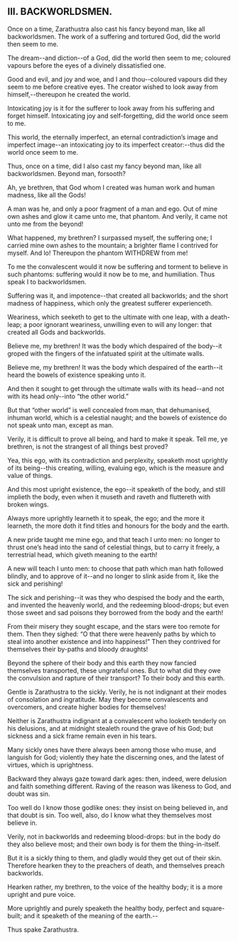## III. BACKWORLDSMEN.

Once on a time, Zarathustra also cast his fancy beyond man, like all
backworldsmen. The work of a suffering and tortured God, did the world
then seem to me.

The dream--and diction--of a God, did the world then seem to me;
coloured vapours before the eyes of a divinely dissatisfied one.

Good and evil, and joy and woe, and I and thou--coloured vapours did
they seem to me before creative eyes. The creator wished to look away
from himself,--thereupon he created the world.

Intoxicating joy is it for the sufferer to look away from his suffering
and forget himself. Intoxicating joy and self-forgetting, did the world
once seem to me.

This world, the eternally imperfect, an eternal contradiction’s image
and imperfect image--an intoxicating joy to its imperfect creator:--thus
did the world once seem to me.

Thus, once on a time, did I also cast my fancy beyond man, like all
backworldsmen. Beyond man, forsooth?

Ah, ye brethren, that God whom I created was human work and human
madness, like all the Gods!

A man was he, and only a poor fragment of a man and ego. Out of mine own
ashes and glow it came unto me, that phantom. And verily, it came not
unto me from the beyond!

What happened, my brethren? I surpassed myself, the suffering one; I
carried mine own ashes to the mountain; a brighter flame I contrived for
myself. And lo! Thereupon the phantom WITHDREW from me!

To me the convalescent would it now be suffering and torment to believe
in such phantoms: suffering would it now be to me, and humiliation. Thus
speak I to backworldsmen.

Suffering was it, and impotence--that created all backworlds; and
the short madness of happiness, which only the greatest sufferer
experienceth.

Weariness, which seeketh to get to the ultimate with one leap, with
a death-leap; a poor ignorant weariness, unwilling even to will any
longer: that created all Gods and backworlds.

Believe me, my brethren! It was the body which despaired of the body--it
groped with the fingers of the infatuated spirit at the ultimate walls.

Believe me, my brethren! It was the body which despaired of the
earth--it heard the bowels of existence speaking unto it.

And then it sought to get through the ultimate walls with its head--and
not with its head only--into “the other world.”

But that “other world” is well concealed from man, that dehumanised,
inhuman world, which is a celestial naught; and the bowels of existence
do not speak unto man, except as man.

Verily, it is difficult to prove all being, and hard to make it speak.
Tell me, ye brethren, is not the strangest of all things best proved?

Yea, this ego, with its contradiction and perplexity, speaketh most
uprightly of its being--this creating, willing, evaluing ego, which is
the measure and value of things.

And this most upright existence, the ego--it speaketh of the body, and
still implieth the body, even when it museth and raveth and fluttereth
with broken wings.

Always more uprightly learneth it to speak, the ego; and the more it
learneth, the more doth it find titles and honours for the body and the
earth.

A new pride taught me mine ego, and that teach I unto men: no longer
to thrust one’s head into the sand of celestial things, but to carry it
freely, a terrestrial head, which giveth meaning to the earth!

A new will teach I unto men: to choose that path which man hath followed
blindly, and to approve of it--and no longer to slink aside from it,
like the sick and perishing!

The sick and perishing--it was they who despised the body and the earth,
and invented the heavenly world, and the redeeming blood-drops; but even
those sweet and sad poisons they borrowed from the body and the earth!

From their misery they sought escape, and the stars were too remote for
them. Then they sighed: “O that there were heavenly paths by which to
steal into another existence and into happiness!” Then they contrived
for themselves their by-paths and bloody draughts!

Beyond the sphere of their body and this earth they now fancied
themselves transported, these ungrateful ones. But to what did they owe
the convulsion and rapture of their transport? To their body and this
earth.

Gentle is Zarathustra to the sickly. Verily, he is not indignant
at their modes of consolation and ingratitude. May they become
convalescents and overcomers, and create higher bodies for themselves!

Neither is Zarathustra indignant at a convalescent who looketh tenderly
on his delusions, and at midnight stealeth round the grave of his God;
but sickness and a sick frame remain even in his tears.

Many sickly ones have there always been among those who muse, and
languish for God; violently they hate the discerning ones, and the
latest of virtues, which is uprightness.

Backward they always gaze toward dark ages: then, indeed, were delusion
and faith something different. Raving of the reason was likeness to God,
and doubt was sin.

Too well do I know those godlike ones: they insist on being believed in,
and that doubt is sin. Too well, also, do I know what they themselves
most believe in.

Verily, not in backworlds and redeeming blood-drops: but in the body
do they also believe most; and their own body is for them the
thing-in-itself.

But it is a sickly thing to them, and gladly would they get out of their
skin. Therefore hearken they to the preachers of death, and themselves
preach backworlds.

Hearken rather, my brethren, to the voice of the healthy body; it is a
more upright and pure voice.

More uprightly and purely speaketh the healthy body, perfect and
square-built; and it speaketh of the meaning of the earth.--

Thus spake Zarathustra.




